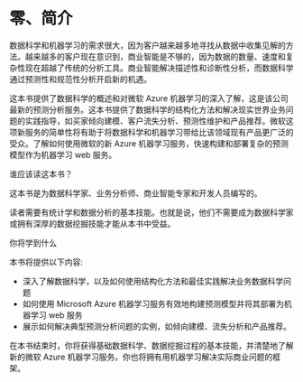# 零、简介

数据科学和机器学习的需求很大，因为客户越来越多地寻找从数据中收集见解的方法。越来越多的客户现在意识到，商业智能是不够的，因为数据的数量、速度和复杂性现在超越了传统的分析工具。商业智能解决描述性和诊断性分析，而数据科学通过预测性和规范性分析开启新的机遇。

这本书提供了数据科学的概述和对微软 Azure 机器学习的深入了解，这是该公司最新的预测分析服务。这本书提供了数据科学的结构化方法和解决现实世界业务问题的实践指导，如买家倾向建模、客户流失分析、预测性维护和产品推荐。微软这项新服务的简单性将有助于将数据科学和机器学习带给比该领域现有产品更广泛的受众。了解如何使用微软的新 Azure 机器学习服务，快速构建和部署复杂的预测模型作为机器学习 web 服务。

谁应该读这本书？

这本书是为数据科学家、业务分析师、商业智能专家和开发人员编写的。

读者需要有统计学和数据分析的基本技能。也就是说，他们不需要成为数据科学家或拥有深厚的数据挖掘技能才能从本书中受益。

你将学到什么

本书将提供以下内容:

*   深入了解数据科学，以及如何使用结构化方法和最佳实践解决业务数据科学问题
*   如何使用 Microsoft Azure 机器学习服务有效地构建预测模型并将其部署为机器学习 web 服务
*   展示如何解决典型预测分析问题的实例，如倾向建模、流失分析和产品推荐。

在本书结束时，你将获得基础数据科学、数据挖掘过程的基本技能，并清楚地了解新的微软 Azure 机器学习服务。你也将拥有用机器学习解决实际商业问题的框架。